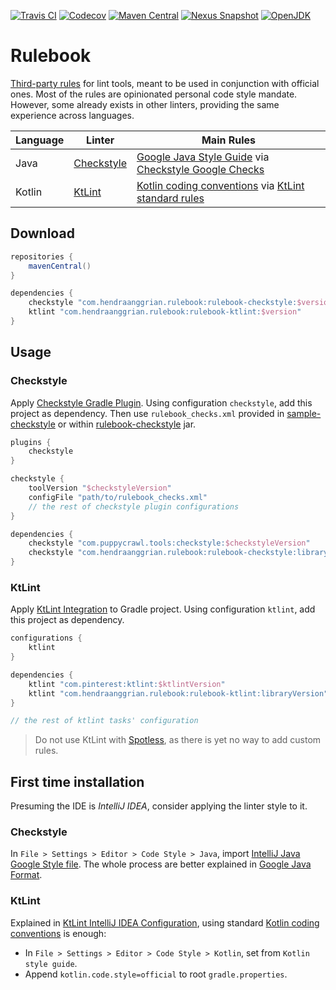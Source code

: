[![Travis CI](https://img.shields.io/travis/com/hendraanggrian/rulebook)](https://travis-ci.com/github/hendraanggrian/rulebook/)
[![Codecov](https://img.shields.io/codecov/c/github/hendraanggrian/rulebook)](https://codecov.io/gh/hendraanggrian/rulebook/)
[![Maven Central](https://img.shields.io/maven-central/v/com.hendraanggrian.rulebook/rulebook-ktlint)](https://search.maven.org/artifact/com.hendraanggrian.rulebook/rulebook-ktlint/)
[![Nexus Snapshot](https://img.shields.io/nexus/s/com.hendraanggrian.rulebook/rulebook-ktlint?server=https%3A%2F%2Fs01.oss.sonatype.org)](https://s01.oss.sonatype.org/content/repositories/snapshots/com/hendraanggrian/rulebook/rulebook-ktlint/)
[![OpenJDK](https://img.shields.io/badge/jdk-1.8%2B-informational)](https://openjdk.java.net/projects/jdk8/)

# Rulebook

[Third-party rules](rules.md) for lint tools, meant to be used in  conjunction
with official ones. Most of the rules are opinionated personal code style
mandate. However, some already exists in other linters, providing the same
experience across languages.

| Language | Linter | Main Rules |
| --- | --- | --- |
| Java | [Checkstyle](https://checkstyle.org/) | [Google Java Style Guide](https://google.github.io/styleguide/javaguide.html) via [Checkstyle Google Checks](https://checkstyle.sourceforge.io/google_style.html) |
| Kotlin | [KtLint](https://pinterest.github.io/ktlint/) | [Kotlin coding conventions] via [KtLint standard rules](https://pinterest.github.io/ktlint/rules/standard/) |

## Download

```gradle
repositories {
    mavenCentral()
}

dependencies {
    checkstyle "com.hendraanggrian.rulebook:rulebook-checkstyle:$version"
    ktlint "com.hendraanggrian.rulebook:rulebook-ktlint:$version"
}
```

## Usage

### Checkstyle

Apply [Checkstyle Gradle Plugin](https://docs.gradle.org/current/userguide/checkstyle_plugin.html).
Using configuration `checkstyle`, add this project as dependency. Then
use `rulebook_checks.xml` provided in [sample-checkstyle](sample-checkstyle) or
within [rulebook-checkstyle](rulebook-checkstyle) jar.

```gradle
plugins {
    checkstyle
}

checkstyle {
    toolVersion "$checkstyleVersion"
    configFile "path/to/rulebook_checks.xml"
    // the rest of checkstyle plugin configurations
}

dependencies {
    checkstyle "com.puppycrawl.tools:checkstyle:$checkstyleVersion"
    checkstyle "com.hendraanggrian.rulebook:rulebook-checkstyle:libraryVersion"
}
```

### KtLint

Apply [KtLint Integration](https://pinterest.github.io/ktlint/install/integrations/#custom-gradle-integration)
to Gradle project. Using configuration `ktlint`, add this project as dependency.

```gradle
configurations {
    ktlint
}

dependencies {
    ktlint "com.pinterest:ktlint:$ktlintVersion"
    ktlint "com.hendraanggrian.rulebook:rulebook-ktlint:libraryVersion"
}

// the rest of ktlint tasks' configuration
```

> Do not use KtLint with [Spotless](https://github.com/diffplug/spotless/), as
  there is yet no way to add custom rules.

## First time installation

Presuming the IDE is *IntelliJ IDEA*, consider applying the linter style to it.

### Checkstyle

In `File > Settings > Editor > Code Style > Java`,
import [IntelliJ Java Google Style file](https://raw.githubusercontent.com/google/styleguide/gh-pages/intellij-java-google-style.xml).
The whole process are better explained in [Google Java Format](https://github.com/google/google-java-format/).

### KtLint

Explained in [KtLint IntelliJ IDEA Configuration](https://pinterest.github.io/ktlint/rules/configuration-intellij-idea/),
using standard [Kotlin coding conventions] is enough:

- In `File > Settings > Editor > Code Style > Kotlin`, set
  from `Kotlin style guide`.
- Append `kotlin.code.style=official` to root `gradle.properties`.

[Kotlin coding conventions]: https://kotlinlang.org/docs/coding-conventions.html
